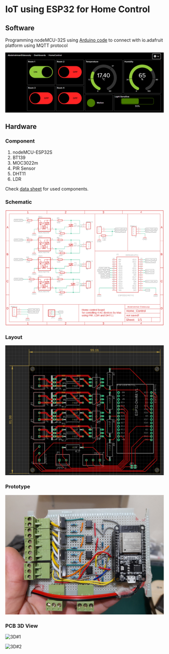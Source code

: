 # IoT using ESP32 for Home Control 

## Software 

Programming nodeMCU-32S using [Arduino code](https://github.com/AbdelrahmanEldesouky/IoT-using-ESP32/blob/main/Home%20Control/Software/HomeControl.ino) to connect with io.adafruit platform using MQTT protocol 

![Dashboard](Home_Control/Software/Dashboard.png)

## Hardware

### Component 

1. nodeMCU-ESP32S
2. BT139 
3. MOC3022m 
4. PIR Sensor
5. DHT11 
6. LDR 

Check [data sheet](https://github.com/AbdelrahmanEldesouky/IoT-using-ESP32/tree/main/Home%20Control/Hardware/Datasheet) for used components. 

### Schematic 

![Schematic](Home_Control/Hardware/PCB_Design/Schematic.png)

### Layout 

![layout](Home_Control/Hardware/PCB_Design/layout.png)

### Prototype

![Prototype](Home_Control/Hardware/Prototype.jpg)

### PCB 3D View

![3D#1](Home_Control/Hardware/PCB_Design/3D#1.png)

![3D#2](Home_Control/Hardware/PCB_Design/3D#2.png)

